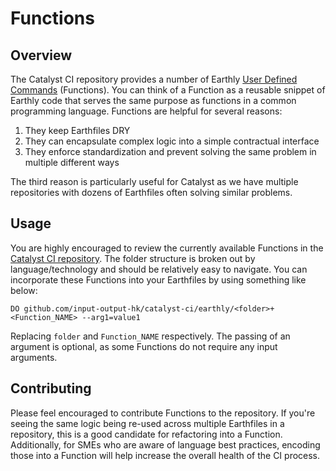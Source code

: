 # Functions

## Overview

The Catalyst CI repository provides a number of Earthly [User Defined Commands](https://docs.earthly.dev/docs/guides/udc) (Functions).
You can think of a Function as a reusable snippet of Earthly code that serves the same purpose as functions in a common programming
language.
Functions are helpful for several reasons:

1. They keep Earthfiles DRY
2. They can encapsulate complex logic into a simple contractual interface
3. They enforce standardization and prevent solving the same problem in multiple different ways

The third reason is particularly useful for Catalyst as we have multiple repositories with dozens of Earthfiles often solving
similar problems.

## Usage

You are highly encouraged to review the currently available Functions in the
[Catalyst CI repository](https://github.com/input-output-hk/catalyst-ci/tree/master/earthly).
The folder structure is broken out by language/technology and should be relatively easy to navigate.
You can incorporate these Functions into your Earthfiles by using something like below:

```Earthfile
DO github.com/input-output-hk/catalyst-ci/earthly/<folder>+<Function_NAME> --arg1=value1
```

Replacing `folder` and `Function_NAME` respectively.
The passing of an argument is optional, as some Functions do not require any input arguments.

## Contributing

Please feel encouraged to contribute Functions to the repository.
If you're seeing the same logic being re-used across multiple Earthfiles in a repository, this is a good candidate for refactoring
into a Function.
Additionally, for SMEs who are aware of language best practices, encoding those into a Function will help increase the overall health of
the CI process.
